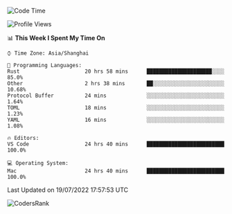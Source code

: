 <!--START_SECTION:waka-->
![Code Time](http://img.shields.io/badge/Code%20Time-1%2C516%20hrs%2012%20mins-blue)

![Profile Views](http://img.shields.io/badge/Profile%20Views-17-blue)

📊 **This Week I Spent My Time On** 

```text
⌚︎ Time Zone: Asia/Shanghai

💬 Programming Languages: 
Rust                     20 hrs 58 mins      █████████████████████░░░░   85.0% 
Other                    2 hrs 38 mins       ██░░░░░░░░░░░░░░░░░░░░░░░   10.68% 
Protocol Buffer          24 mins             ░░░░░░░░░░░░░░░░░░░░░░░░░   1.64% 
TOML                     18 mins             ░░░░░░░░░░░░░░░░░░░░░░░░░   1.23% 
YAML                     16 mins             ░░░░░░░░░░░░░░░░░░░░░░░░░   1.08%

🔥 Editors: 
VS Code                  24 hrs 40 mins      █████████████████████████   100.0%

💻 Operating System: 
Mac                      24 hrs 40 mins      █████████████████████████   100.0%

```


 Last Updated on 19/07/2022 17:57:53 UTC
<!--END_SECTION:waka-->

![CodersRank](https://cr-skills-chart-widget.azurewebsites.net/api/api?username=BugenZhao&padding=16&tooltip=true&branding=false&sort-by-score=true&skills=Rust%2C%20Swift%2C%20C%2C%20TypeScript%2C%20Java%2C%20Go%2C%20Dart%2C%20C%2B%2B%2C%20Python%2C%20Assembly%2C%20Shell%2C%20Kotlin)
